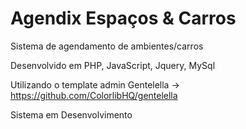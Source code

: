 # Agendix Espaços & Carros
Sistema de agendamento de ambientes/carros

Desenvolvido em PHP, JavaScript, Jquery, MySql

Utilizando o template admin Gentelella -> https://github.com/ColorlibHQ/gentelella


Sistema em Desenvolvimento


